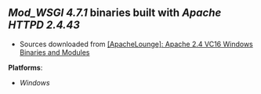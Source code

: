 *Mod\_WSGI 4.7.1* binaries built with *Apache HTTPD 2.4.43*
-----------------------------------------------------------

- Sources downloaded from [\[ApacheLounge\]: Apache 2.4 VC16 Windows Binaries and Modules](https://www.apachelounge.com/download)

**Platforms**:
- *Windows*

